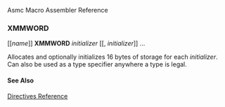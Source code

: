 Asmc Macro Assembler Reference

### XMMWORD

[[_name_]] **XMMWORD** _initializer_ [[, _initializer_]] ...

Allocates and optionally initializes 16 bytes of storage for each _initializer_. Can also be used as a type specifier anywhere a type is legal.

#### See Also

[Directives Reference](readme.md)
